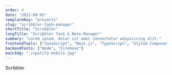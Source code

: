 ```yaml
---
order: 4
date: "2021-09-02"
templateKey: "projects"
slug: "scribbler-task-manager"
shortTitle: "Scribbler"
longTitle: "Scribbler Task & Note Manager"
summary: "Lorem ipsum, dolor sit amet consectetur adipisicing elit."
frontendTools: ["JavaScript", "Next.js", "TypeScript", "Styled Components"]
backendTools: ["Node", "Firebase"]
mainImg: "./spotify-mobile.jpg"
---
```


Scribbler

